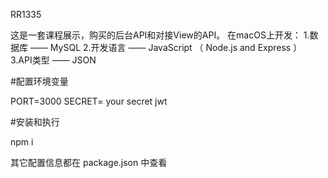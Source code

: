 RR1335 

这是一套课程展示，购买的后台API和对接View的API。
在macOS上开发：
    1.数据库 —— MySQL
    2.开发语言 —— JavaScript （ Node.js and Express ）
    3.API类型 —— JSON

#配置环境变量

PORT=3000
SECRET= your secret jwt 

#安装和执行

npm i 

其它配置信息都在 package.json 中查看

